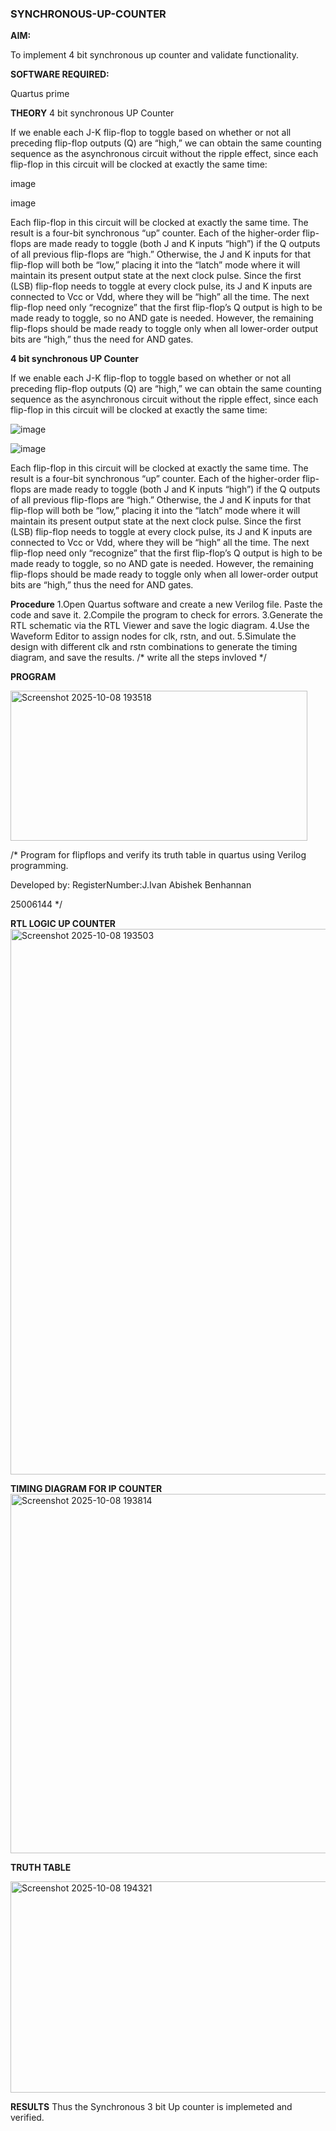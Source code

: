 ### SYNCHRONOUS-UP-COUNTER

**AIM:**

To implement 4 bit synchronous up counter and validate functionality.

**SOFTWARE REQUIRED:**

Quartus prime

**THEORY**
4 bit synchronous UP Counter

If we enable each J-K flip-flop to toggle based on whether or not all preceding flip-flop outputs (Q) are “high,” we can obtain the same counting sequence as the asynchronous circuit without the ripple effect, since each flip-flop in this circuit will be clocked at exactly the same time:

image

image

Each flip-flop in this circuit will be clocked at exactly the same time. The result is a four-bit synchronous “up” counter. Each of the higher-order flip-flops are made ready to toggle (both J and K inputs “high”) if the Q outputs of all previous flip-flops are “high.” Otherwise, the J and K inputs for that flip-flop will both be “low,” placing it into the “latch” mode where it will maintain its present output state at the next clock pulse. Since the first (LSB) flip-flop needs to toggle at every clock pulse, its J and K inputs are connected to Vcc or Vdd, where they will be “high” all the time. The next flip-flop need only “recognize” that the first flip-flop’s Q output is high to be made ready to toggle, so no AND gate is needed. However, the remaining flip-flops should be made ready to toggle only when all lower-order output bits are “high,” thus the need for AND gates.

**4 bit synchronous UP Counter**

If we enable each J-K flip-flop to toggle based on whether or not all preceding flip-flop outputs (Q) are “high,” we can obtain the same counting sequence as the asynchronous circuit without the ripple effect, since each flip-flop in this circuit will be clocked at exactly the same time:

![image](https://github.com/naavaneetha/SYNCHRONOUS-UP-COUNTER/assets/154305477/d5db3fa0-e413-404c-b80e-b2f39d82e7e8)


![image](https://github.com/naavaneetha/SYNCHRONOUS-UP-COUNTER/assets/154305477/52cb61eb-d04b-442d-810c-31185a68410b)

Each flip-flop in this circuit will be clocked at exactly the same time.
The result is a four-bit synchronous “up” counter. Each of the higher-order flip-flops are made ready to toggle (both J and K inputs “high”) if the Q outputs of all previous flip-flops are “high.”
Otherwise, the J and K inputs for that flip-flop will both be “low,” placing it into the “latch” mode where it will maintain its present output state at the next clock pulse.
Since the first (LSB) flip-flop needs to toggle at every clock pulse, its J and K inputs are connected to Vcc or Vdd, where they will be “high” all the time.
The next flip-flop need only “recognize” that the first flip-flop’s Q output is high to be made ready to toggle, so no AND gate is needed.
However, the remaining flip-flops should be made ready to toggle only when all lower-order output bits are “high,” thus the need for AND gates.

**Procedure**
1.Open Quartus software and create a new Verilog file. Paste the code and save it.
2.Compile the program to check for errors.
3.Generate the RTL schematic via the RTL Viewer and save the logic diagram.
4.Use the Waveform Editor to assign nodes for clk, rstn, and out.
5.Simulate the design with different clk and rstn combinations to generate the timing diagram, and save the results.
/* write all the steps invloved */

**PROGRAM**

<img width="475" height="240" alt="Screenshot 2025-10-08 193518" src="https://github.com/user-attachments/assets/6569d8b0-806c-4d99-a85f-e09de548cc4a" />

/* Program for flipflops and verify its truth table in quartus using Verilog programming. 

Developed by: RegisterNumber:J.Ivan Abishek Benhannan

25006144
*/

**RTL LOGIC UP COUNTER**
<img width="1781" height="873" alt="Screenshot 2025-10-08 193503" src="https://github.com/user-attachments/assets/285a646f-407f-413d-b00e-7c5286566391" />


**TIMING DIAGRAM FOR IP COUNTER**
<img width="1028" height="575" alt="Screenshot 2025-10-08 193814" src="https://github.com/user-attachments/assets/13936754-fed2-4785-812d-626723f74009" />


**TRUTH TABLE**

<img width="675" height="338" alt="Screenshot 2025-10-08 194321" src="https://github.com/user-attachments/assets/6d4134ee-d76f-4ac3-9b36-b0392f7f21aa" />


**RESULTS**
Thus the Synchronous 3 bit Up counter is implemeted and verified.
